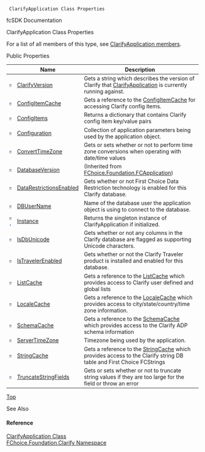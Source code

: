 ﻿     ClarifyApplication Class Properties                                                   

fcSDK Documentation

ClarifyApplication Class Properties

For a list of all members of this type, see [ClarifyApplication members](fcSDK~FChoice.Foundation.Clarify.ClarifyApplication_members.md).

Public Properties

|   | Name | Description |
| --- | --- | --- |
| ![Public Property](dotnetimages/publicProperty.png) | [ClarifyVersion](fcSDK~FChoice.Foundation.Clarify.ClarifyApplication~ClarifyVersion.md) | Gets a string which describes the version of Clarify that [ClarifyApplication](fcSDK~FChoice.Foundation.Clarify.ClarifyApplication.md) is currently running against.   |
| ![Public Property](dotnetimages/publicProperty.png) | [ConfigItemCache](fcSDK~FChoice.Foundation.Clarify.ClarifyApplication~ConfigItemCache.md) | Gets a reference to the [ConfigItemCache](fcSDK~FChoice.Foundation.Clarify.ConfigItemCache.md) for accessing Clarify config items.   |
| ![Public Property](dotnetimages/publicProperty.png) | [ConfigItems](fcSDK~FChoice.Foundation.Clarify.ClarifyApplication~ConfigItems.md) | Returns a dictionary that contains Clarify config item key/value pairs   |
| ![Public Property](dotnetimages/publicProperty.png) | [Configuration](fcSDK~FChoice.Foundation.Clarify.ClarifyApplication~Configuration.md) | Collection of application parameters being used by the application object.   |
| ![Public Property](dotnetimages/publicProperty.png) | [ConvertTimeZone](fcSDK~FChoice.Foundation.Clarify.ClarifyApplication~ConvertTimeZone.md) | Gets or sets whether or not to perform time zone conversions when operating with date/time values   |
| ![Public Property](dotnetimages/publicProperty.png) | [DatabaseVersion](fcSDK~FChoice.Foundation.FCApplication~DatabaseVersion.md) | (Inherited from [FChoice.Foundation.FCApplication](fcSDK~FChoice.Foundation.FCApplication.md)) |
| ![Public Property](dotnetimages/publicProperty.png) | [DataRestrictionsEnabled](fcSDK~FChoice.Foundation.Clarify.ClarifyApplication~DataRestrictionsEnabled.md) | Gets whether or not First Choice Data Restriction technology is enabled for this Clarify database.   |
| ![Public Property](dotnetimages/publicProperty.png) | [DBUserName](fcSDK~FChoice.Foundation.Clarify.ClarifyApplication~DBUserName.md) | Name of the database user the application object is using to connect to the database.   |
| ![Public Property](dotnetimages/publicProperty.png)![static (Shared in Visual Basic)](dotnetimages/static.png) | [Instance](fcSDK~FChoice.Foundation.Clarify.ClarifyApplication~Instance.md) | Returns the singleton instance of ClarifyApplication if initialized.   |
| ![Public Property](dotnetimages/publicProperty.png) | [IsDbUnicode](fcSDK~FChoice.Foundation.Clarify.ClarifyApplication~IsDbUnicode.md) | Gets whether or not any columns in the Clarify database are flagged as supporting Unicode characters.   |
| ![Public Property](dotnetimages/publicProperty.png) | [IsTravelerEnabled](fcSDK~FChoice.Foundation.Clarify.ClarifyApplication~IsTravelerEnabled.md) | Gets whether or not the Clarify Traveler product is installed and enabled for this database.   |
| ![Public Property](dotnetimages/publicProperty.png) | [ListCache](fcSDK~FChoice.Foundation.Clarify.ClarifyApplication~ListCache.md) | Gets a reference to the [ListCache](fcSDK~FChoice.Foundation.Clarify.ListCache.md) which provides access to Clarify user defined and global lists   |
| ![Public Property](dotnetimages/publicProperty.png) | [LocaleCache](fcSDK~FChoice.Foundation.Clarify.ClarifyApplication~LocaleCache.md) | Gets a reference to the [LocaleCache](fcSDK~FChoice.Foundation.Clarify.LocaleCache.md) which provides access to city/state/country/time zone information.   |
| ![Public Property](dotnetimages/publicProperty.png) | [SchemaCache](fcSDK~FChoice.Foundation.Clarify.ClarifyApplication~SchemaCache.md) | Gets a reference to the [SchemaCache](fcSDK~FChoice.Foundation.Clarify.SchemaCache.md) which provides access to the Clarify ADP schema information   |
| ![Public Property](dotnetimages/publicProperty.png) | [ServerTimeZone](fcSDK~FChoice.Foundation.Clarify.ClarifyApplication~ServerTimeZone.md) | Timezone being used by the application.   |
| ![Public Property](dotnetimages/publicProperty.png) | [StringCache](fcSDK~FChoice.Foundation.Clarify.ClarifyApplication~StringCache.md) | Gets a reference to the [StringCache](fcSDK~FChoice.Foundation.Clarify.StringCache.md) which provides access to the Clarify string DB table and First Choice FCStrings   |
| ![Public Property](dotnetimages/publicProperty.png) | [TruncateStringFields](fcSDK~FChoice.Foundation.Clarify.ClarifyApplication~TruncateStringFields.md) | Gets or sets whether or not to truncate string values if they are too large for the field or throw an error   |

[Top](#top)

See Also

#### Reference

[ClarifyApplication Class](fcSDK~FChoice.Foundation.Clarify.ClarifyApplication.md)  
[FChoice.Foundation.Clarify Namespace](fcSDK~FChoice.Foundation.Clarify_namespace.md)